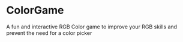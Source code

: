 # ColorGame
A fun and interactive RGB Color game to improve your RGB skills and prevent the need for a color picker
